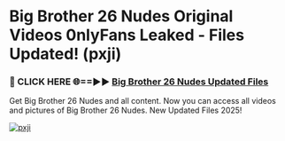 # Big Brother 26 Nudes Original Videos 0nlyFans Leaked - Files Updated! (pxji)

<h3>🔴 CLICK HERE 🌐==►► <a href="https://tinyurl.com/52m3yx9h" rel="nofollow">Big Brother 26 Nudes Updated Files</a></h3>

Get Big Brother 26 Nudes and all content. Now you can access all videos and pictures of Big Brother 26 Nudes. New Updated Files 2025!

[![pxji](https://i.imgur.com/TnHtlc8.gif)](https://tinyurl.com/52m3yx9h)
